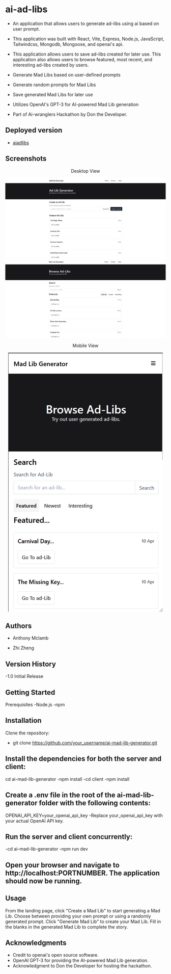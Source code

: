 # ai-ad-libs

- An application that allows users to generate ad-libs using ai based on user prompt.

- This application was built with React, Vite, Express, Node.js, JavaScript, Tailwindcss, Mongodb, Mongoose, and openai's api.

- This application allows users to save ad-libs created for later use. This application also allows users to browse featured, most recent, and interesting ad-libs created by users.
 - Generate Mad Libs based on user-defined prompts
 - Generate random prompts for Mad Libs
 - Save generated Mad Libs for later use
 - Utilizes OpenAI's GPT-3 for AI-powered Mad Lib generation

- Part of Ai-wranglers Hackathon by Don the Developer.


## Deployed version

- [aiadlibs](https://aiadlibs.com/)

## Screenshots

<div align="center">
 <p>Desktop View</p>
 <img src="client/public/home-desktop.png" alt="Home desktop screenshot">
 <img src="client/public/browse-desktop.png" alt="Browse desktop screenshot">
 <p>Mobile View</p>
 <img src="client/public/browse-mobile.png" alt="Browse mobile screenshot">
</div>

## Authors

- Anthony Mclamb

- Zhi Zheng

## Version History

-1.0 Initial Release

## Getting Started
 Prerequisites
 -Node.js
 -npm
 
## Installation
 Clone the repository:
 - git clone https://github.com/your_username/ai-mad-lib-generator.git

## Install the dependencies for both the server and client:
 cd ai-mad-lib-generator
 -npm install
 -cd client
 -npm install
 
## Create a .env file in the root of the ai-mad-lib-generator folder with the following contents:
  OPENAI_API_KEY=your_openai_api_key
  -Replace your_openai_api_key with your actual OpenAI API key.

## Run the server and client concurrently:
  -cd ai-mad-lib-generator
  -npm run dev

## Open your browser and navigate to http://localhost:PORTNUMBER. The application should now be running.

## Usage
  From the landing page, click "Create a Mad Lib" to start generating a Mad Lib.
  Choose between providing your own prompt or using a randomly generated prompt.
  Click "Generate Mad Lib" to create your Mad Lib.
  Fill in the blanks in the generated Mad Lib to complete the story.

## Acknowledgments

- Credit to openai's open source software.
- OpenAI GPT-3 for providing the AI-powered Mad Lib generation.
- Acknowledgment to Don the Developer for hosting the hackathon.
